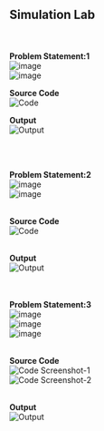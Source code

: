 
<h2>Simulation Lab</h2>

<br><br>
**Problem Statement:1**<br>
![image](https://user-images.githubusercontent.com/42868166/127390752-176712ad-785a-42cf-900e-06705f2cfb7f.png)<br>
![image](https://user-images.githubusercontent.com/42868166/127390883-465edb19-5150-463d-9cec-750387f31c8f.png)<br>

**Source Code**<br>
![Code](https://user-images.githubusercontent.com/42868166/127128434-7540ef2c-57e7-4bf9-9290-311570f5d3de.PNG)<br>

**Output**<br>
![Output](https://user-images.githubusercontent.com/42868166/127128495-75b19657-f09c-4209-bf44-cb5ec5d5088a.PNG)

<br><br>


**Problem Statement:2**<br>
![image](https://user-images.githubusercontent.com/42868166/127748584-feb93e0a-a332-4b4a-883b-8f6aa24fee2e.png)
<br>
![image](https://user-images.githubusercontent.com/42868166/127748605-ac9ea1a7-e2e7-451e-9ccb-f32ad8950134.png)
<br><br>

**Source Code**
<br>
![Code](https://user-images.githubusercontent.com/42868166/127748625-ae7318dd-a796-43a1-b028-6941db7f35f7.PNG)
<br><br>

**Output**
<br>
![Output](https://user-images.githubusercontent.com/42868166/127748644-eb4fb6ec-ea53-4e3a-b9e3-dc5850f50c8d.PNG)
<br>

<br><br>
**Problem Statement:3**<br>
![image](https://user-images.githubusercontent.com/42868166/129763570-4235235d-0731-4f0f-8752-e40490821ccd.png)
<br>
![image](https://user-images.githubusercontent.com/42868166/129763717-0905f863-646e-43c3-9d95-4e2c040515c5.png)
<br>
![image](https://user-images.githubusercontent.com/42868166/129763780-083a0cff-33ae-4d20-8b6c-3c2cb6d89405.png)
<br><br>

**Source Code**
<br>
![Code Screenshot-1](https://user-images.githubusercontent.com/42868166/129763967-8fb404c2-4d94-4a72-9385-e8494ab5b636.PNG)
<br>
![Code Screenshot-2](https://user-images.githubusercontent.com/42868166/129764011-58daf4c9-2e54-4e2d-9d7d-03a0f09763be.PNG)
<br><br>

**Output**
<br>
![Output](https://user-images.githubusercontent.com/42868166/129764071-519b6676-5116-4933-9f1e-8b58cd6fdadf.PNG)
<br>



